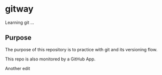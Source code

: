 gitway
======

Learning git ...

Purpose
-------

The purpose of this repository is to practice with git and its versioning flow.

This repo is also monitored by a GitHub App.

Another edit
